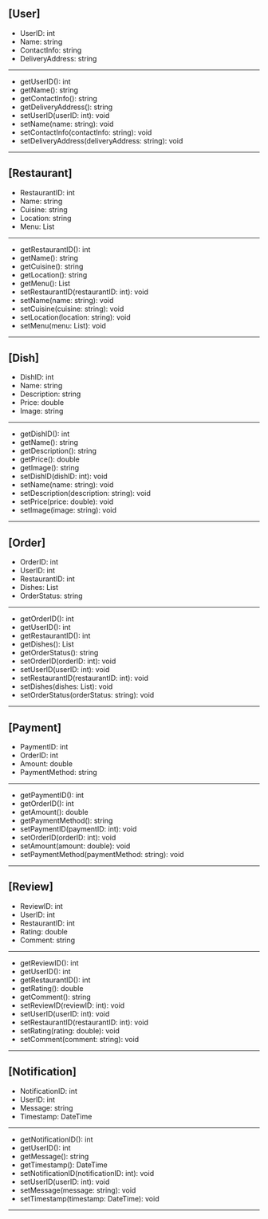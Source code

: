 [User]
-------------------
- UserID: int
- Name: string
- ContactInfo: string
- DeliveryAddress: string
-------------------
+ getUserID(): int
+ getName(): string
+ getContactInfo(): string
+ getDeliveryAddress(): string
+ setUserID(userID: int): void
+ setName(name: string): void
+ setContactInfo(contactInfo: string): void
+ setDeliveryAddress(deliveryAddress: string): void
-------------------

[Restaurant]
-------------------
- RestaurantID: int
- Name: string
- Cuisine: string
- Location: string
- Menu: List<Dish>
-------------------
+ getRestaurantID(): int
+ getName(): string
+ getCuisine(): string
+ getLocation(): string
+ getMenu(): List<Dish>
+ setRestaurantID(restaurantID: int): void
+ setName(name: string): void
+ setCuisine(cuisine: string): void
+ setLocation(location: string): void
+ setMenu(menu: List<Dish>): void
-------------------

[Dish]
-------------------
- DishID: int
- Name: string
- Description: string
- Price: double
- Image: string
-------------------
+ getDishID(): int
+ getName(): string
+ getDescription(): string
+ getPrice(): double
+ getImage(): string
+ setDishID(dishID: int): void
+ setName(name: string): void
+ setDescription(description: string): void
+ setPrice(price: double): void
+ setImage(image: string): void
-------------------

[Order]
-------------------
- OrderID: int
- UserID: int
- RestaurantID: int
- Dishes: List<Dish>
- OrderStatus: string
-------------------
+ getOrderID(): int
+ getUserID(): int
+ getRestaurantID(): int
+ getDishes(): List<Dish>
+ getOrderStatus(): string
+ setOrderID(orderID: int): void
+ setUserID(userID: int): void
+ setRestaurantID(restaurantID: int): void
+ setDishes(dishes: List<Dish>): void
+ setOrderStatus(orderStatus: string): void
-------------------

[Payment]
-------------------
- PaymentID: int
- OrderID: int
- Amount: double
- PaymentMethod: string
-------------------
+ getPaymentID(): int
+ getOrderID(): int
+ getAmount(): double
+ getPaymentMethod(): string
+ setPaymentID(paymentID: int): void
+ setOrderID(orderID: int): void
+ setAmount(amount: double): void
+ setPaymentMethod(paymentMethod: string): void
-------------------

[Review]
-------------------
- ReviewID: int
- UserID: int
- RestaurantID: int
- Rating: double
- Comment: string
-------------------
+ getReviewID(): int
+ getUserID(): int
+ getRestaurantID(): int
+ getRating(): double
+ getComment(): string
+ setReviewID(reviewID: int): void
+ setUserID(userID: int): void
+ setRestaurantID(restaurantID: int): void
+ setRating(rating: double): void
+ setComment(comment: string): void
-------------------

[Notification]
-------------------
- NotificationID: int
- UserID: int
- Message: string
- Timestamp: DateTime
-------------------
+ getNotificationID(): int
+ getUserID(): int
+ getMessage(): string
+ getTimestamp(): DateTime
+ setNotificationID(notificationID: int): void
+ setUserID(userID: int): void
+ setMessage(message: string): void
+ setTimestamp(timestamp: DateTime): void
-------------------
